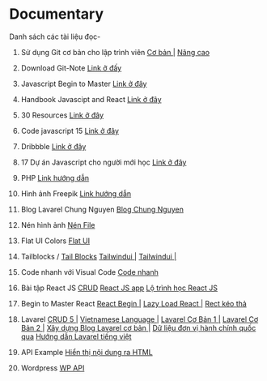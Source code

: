 # Documentary
Danh sách các tài liệu đọc-


01. Sử dụng Git cơ bản cho lập trình viên
<a target="_blank" href="https://anonystick.com/blog-developer/su-dung-git-co-ban-git-cho-moi-lap-trinh-vien-202005154951204?fbclid=IwAR3RZy6mWm3FbC58FoBPPB7xkoSOE47GmGteLg2AfUBLoHzcnbOPrwEUcC4">Cơ bản |</a> 
<a href="https://www.thanhlongdev.com/huong-dan-su-dung-git-va-cach-push-project-len-github/"> Nâng cao </a>

02. Download Git-Note
<a target="_blank" href="https://anonystick.com/blog-developer/download-git-notes-for-professionals-book-2020050281968110?fbclid=IwAR25ukaVUoBKMo2_tZxyIQpVUs6cw2_3g_MGSKWse0-OaZaz0NPIKpdIB3k">Link ở đấy</a>

03. Javascript Begin to Master
<a target="_blank" href="https://anonystick.com/blog-developer/handbook-bi-kip-hoc-javascript-tu-begin-den-master-2019042290753541?fbclid=IwAR1R5vs42nOrHd32wcMLkzC5-bLCOZ3rgXLy3SlFq8HVQLs5z0yeYeD4V2I">Link ở đây</a>

04. Handbook Javascipt and React
<a target="_blank" href="https://anonystick.com/document-javascript-6-handbooks-can-thiet-cho-cac-developer-javascript-GnAaOh4q.jsx?fbclid=IwAR2m1OgxsW4MbubRxIPujY_ZtXIp1_wH1SXSx0V6I7jGzFbv5-NiEeQwsSs">Link ở đây</a>

05. 30 Resources
<a target="_blank" href="https://anonystick.com/learn-javascript-30-resources-developer-javascript-nen-following-201905225082261.jsx?fbclid=IwAR2m1OgxsW4MbubRxIPujY_ZtXIp1_wH1SXSx0V6I7jGzFbv5-NiEeQwsSs">Link ở đây</a>

06. Code javascript 15
<a target="_blank" href="https://anonystick.com/blog-developer/15-code-javascript-thuong-duoc-su-dung-voi-developer-javascript-2019070375061459.jsx?fbclid=IwAR25ukaVUoBKMo2_tZxyIQpVUs6cw2_3g_MGSKWse0-OaZaz0NPIKpdIB3k">Link ở đây</a>

07. Dribbble
<a target="_blank" href="https://dribbble.com/shots/10859197-Papaya-Insurance-App?fbclid=IwAR36A96v_7W1Etat4oO-fhd4yqc-srRrRUjGxP-VEiVLNpnzI42y4JSObXw">Link ở đây</a>

08. 17 Dự án Javascript cho người mới học
<a target="_blank" href="https://dribbble.com/shots/10859197-Papaya-Insurance-App?fbclid=IwAR36A96v_7W1Etat4oO-fhd4yqc-srRrRUjGxP-VEiVLNpnzI42y4JSObXw">Link ở đây </a>

09. PHP
<a target="_blank" href="https://phpgurukul.com/user-registration-and-login-using-php-oops-concepts/">Link hướng dẫn</a>

10. Hình ảnh Freepik
<a target="_blank" href="https://www.freepik.com/">Link hướng dẫn </a>

11. Blog Lavarel Chung Nguyen
<a target="_blank" href="https://chungnguyen.xyz/category/laravel">Blog Chung Nguyen</a>

12. Nén hình ảnh
<a target="_blank" href="https://tinypng.com/">Nén File</a>

13. Flat UI Colors
<a target="_blank" href="https://flatuicolors.com/">Flat UI</a>

14. Tailblocks / 
<a target="_blank" href="https://mertjf.github.io/tailblocks/">Tail Blocks</a>
<a href="https://tailwindui.com/components">Tailwindui |</a>
<a href="https://tailwindcss.com/docs/utility-first">Tailwindui |</a>

15. Code nhanh với Visual Code
<a target="_blank" href="https://medium.com/better-programming/20-vs-code-shortcuts-for-fast-coding-cheatsheet-10b0e72fd5d">Code nhanh</a>

16. Bài tập React JS
<a target="_blank" href="https://www.taniarascia.com/crud-app-in-react-with-hooks/">CRUD</a>
<a href="https://kipalog.com/posts/ReactJS-voi-create-react-app-toan-tap">React JS app</a>
<a href="https://gist.github.com/paulnguyen-mn/e8a80c07ab9c090c19bce3c89d7cc50f?fbclid=IwAR2xuIaZZ3ebEz30Pl6XPA3jOTBwuDsdM9d-y3IGhGXp6QiKYZ9S7Ipri2w">Lộ trình học React JS</a>


17. Begin to Master React
<a href="https://github.com/enaqx/awesome-react?fbclid=IwAR2d_cklFqe71fduxo79D3-7LbKglPG3VQ_M77wPZzDCMrLrJiYBRZmphYY">React Begin |</a>
<a href="https://viblo.asia/p/tai-sao-ban-nen-su-dung-lazyload-image-trong-ung-dung-reactjs-XL6lA9jglek">Lazy Load React |</a>
<a href="https://viblo.asia/p/reactjs-keo-tha-sap-xep-cac-phan-tu-trong-danh-sach-OeVKBgPYZkW">Rect kéo thả</a>

18. Lavarel
<a href="https://topdev.vn/blog/laravel-5-5-va-reactjs-xay-dung-crud-create-read-update-delete-tu-dau/">CRUD 5 |</a>
<a href="https://github.com/dinhquochan/laravel-vietnamese-language">Vietnamese Language |</a>
<a href="https://viblo.asia/p/huong-dan-co-ban-phat-trien-web-voi-khung-phat-trien-laravel-phan-1-Qpmled8mZrd">Lavarel Cơ Bản 1 |</a>
<a href="https://viblo.asia/p/huong-dan-co-ban-phat-trien-web-voi-khung-phat-trien-laravel-phan-2-bWrZn4dO5xw">Lavarel Cơ Bản 2 |</a>
<a href="https://laptrinh.io/series/xay-dung-mot-blog-don-gian-su-dung-laravel">Xây dựng Blog Lavarel cơ bản |</a>
<a href="https://viblo.asia/p/database-don-vi-hanh-chinh-viet-nam-cho-laravel-naQZR9jQKvx?fbclid=IwAR25Fe44AtFK4Jorzl0LrNuUJVM4nQLKh8IXrM5Fu9x2TTCqkB7e_39sNoc">Dữ liệu đơn vị hành chính quốc qua</a>
<a href="https://hocwebchuan.com/tutorial/laravel/laravel_blade_template.php">Hướng dẫn Lavarel tiếng việt</a>

19. API Example
<a href="https://codecamp.vn/blog/hien-thi-noi-dung-tu-api-ra-trang-html/">Hiển thị nội dung ra HTML</a>

20. Wordpress
<a href="https://vinasupport.com/huong-dan-su-dung-wordpress-rest-api/">WP API</a>


